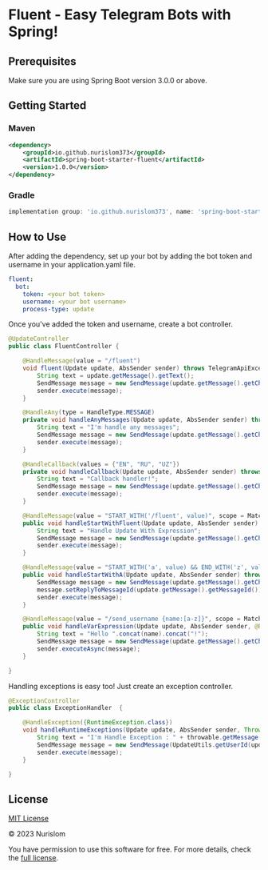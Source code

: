 # Fluent - Easy Telegram Bots with Spring!

## Prerequisites

Make sure you are using Spring Boot version 3.0.0 or above.

## Getting Started

### Maven

```xml
<dependency>
    <groupId>io.github.nurislom373</groupId>
    <artifactId>spring-boot-starter-fluent</artifactId>
    <version>1.0.0</version>
</dependency>
```

### Gradle

```groovy
implementation group: 'io.github.nurislom373', name: 'spring-boot-starter-fluent', version: '1.0.0'
```

## How to Use

After adding the dependency, set up your bot by adding the bot token and username in your application.yaml file.

```yaml
fluent:
  bot:
    token: <your bot token>
    username: <your bot username>
    process-type: update
```
Once you've added the token and username, create a bot controller.

```java
@UpdateController
public class FluentController {

    @HandleMessage(value = "/fluent")
    void fluent(Update update, AbsSender sender) throws TelegramApiException {
        String text = update.getMessage().getText();
        SendMessage message = new SendMessage(update.getMessage().getChatId().toString(), text);
        sender.execute(message);
    }

    @HandleAny(type = HandleType.MESSAGE)
    private void handleAnyMessages(Update update, AbsSender sender) throws TelegramApiException {
        String text = "I'm handle any messages";
        SendMessage message = new SendMessage(update.getMessage().getChatId().toString(), text);
        sender.execute(message);
    }

    @HandleCallback(values = {"EN", "RU", "UZ"})
    private void handleCallback(Update update, AbsSender sender) throws TelegramApiException {
        String text = "Callback handler!";
        SendMessage message = new SendMessage(update.getMessage().getChatId().toString(), text);
        sender.execute(message);
    }

    @HandleMessage(value = "START_WITH('/fluent', value)", scope = MatchScope.EXPRESSION)
    public void handleStartWithFluent(Update update, AbsSender sender) throws TelegramApiException {
        String text = "Handle Update With Expression";
        SendMessage message = new SendMessage(update.getMessage().getChatId().toString(), text);
        sender.execute(message);
    }

    @HandleMessage(value = "START_WITH('a', value) && END_WITH('z', value)", scope = MatchScope.EXPRESSION)
    public void handleStartWithA(Update update, AbsSender sender) throws TelegramApiException {
        SendMessage message = new SendMessage(update.getMessage().getChatId().toString(), "...");
        message.setReplyToMessageId(update.getMessage().getMessageId());
        sender.execute(message);
    }

    @HandleMessage(value = "/send_username {name:[a-z]}", scope = MatchScope.VAR_EXPRESSION)
    public void handleVarExpression(Update update, AbsSender sender, @BotVariable("name") String name) throws TelegramApiException {
        String text = "Hello ".concat(name).concat("!");
        SendMessage message = new SendMessage(update.getMessage().getChatId().toString(), text);
        sender.executeAsync(message);
    }

}
```

Handling exceptions is easy too! Just create an exception controller.

```java
@ExceptionController
public class ExceptionHandler  {

    @HandleException({RuntimeException.class})
    void handleRuntimeExceptions(Update update, AbsSender sender, Throwable throwable) throws TelegramApiException {
        String text = "I'm Handle Exception : " + throwable.getMessage();
        SendMessage message = new SendMessage(UpdateUtils.getUserId(update).toString(), text);
        sender.execute(message);
    }

}
```

## License

[MIT License](https://github.com/Nurislom373/Fluent-Doc/blob/main/LICENSE)

© 2023 Nurislom

You have permission to use this software for free. For more details, check the [full license](https://github.com/Nurislom373/Fluent-Doc/blob/main/LICENSE).